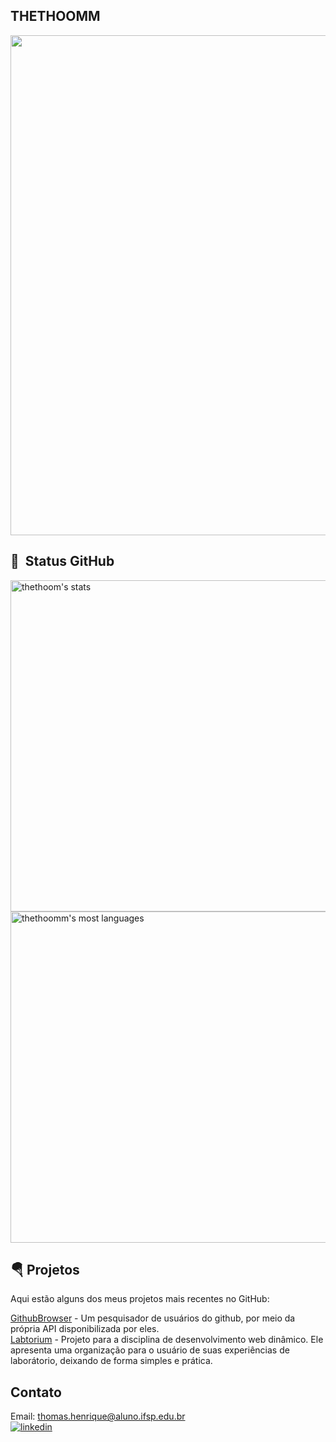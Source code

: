## THETHOOMM 

<!--   ![JavaScript](https://img.shields.io/badge/-JavaScript-05122A?style=flat&logo=javascript)&nbsp;
  ![C](https://img.shields.io/badge/-C-05122A?style=flat&logo=c)&nbsp;
  ![Python](https://img.shields.io/badge/-Python-05122A?style=flat&logo=python)&nbsp;
  ![Node.js](https://img.shields.io/badge/-Node.js-05122A?style=flat&logo=node.js)&nbsp;
  ![HTML](https://img.shields.io/badge/-HTML-05122A?style=flat&logo=HTML5)&nbsp;
  ![CSS](https://img.shields.io/badge/-CSS-05122A?style=flat&logo=CSS3&logoColor=1572B6)&nbsp;
  ![React](https://img.shields.io/badge/-React-05122A?style=flat&logo=react)&nbsp;
  ![Visual Studio Code](https://img.shields.io/badge/-Visual%20Studio%20Code-05122A?style=flat&logo=visual-studio-code&logoColor=007ACC)&nbsp;
  ![Git](https://img.shields.io/badge/-Git-05122A?style=flat&logo=git)&nbsp;
  ![GitHub](https://img.shields.io/badge/-GitHub-05122A?style=flat&logo=github)&nbsp; -->

<img align="top right" height="800cm" src="https://raw.githubusercontent.com/gist/thethoomm/0b40c9032f2453f1a1dd2ff191fa8e6e/raw/8d37f4fc306160e73662f77dedf3740138addb53/githubcard.svg">

<!--   - 🔥 Estudante do IFSP Campinas
  - 🛰 Atualmente estudando Kotlin e ReactJS
  - ❤ INFO por amor -->



## 🔮 &nbsp;Status GitHub 


<p align="left">
<img width="530em" src="https://github-readme-stats.vercel.app/api?username=thethoomm&show_icons=true&theme=radical" alt="thethoom's stats"/>
<img width="530em" src="https://github-readme-stats.vercel.app/api/top-langs/?username=thethoomm&layout=compact&theme=radical" alt="thethoomm's most languages"/>
</p>

## 🪂 Projetos
Aqui estão alguns dos meus projetos mais recentes no GitHub:

[GithubBrowser](https://github.com/thethoomm/githubbrowser) - Um pesquisador de usuários do github, por meio da própria API disponibilizada por eles. <br>
[Labtorium](https://github.com/thethoomm/labtorium_iwdproject) - Projeto para a disciplina de desenvolvimento web dinâmico. Ele apresenta uma organização para o usuário de suas experiências de laborátorio, deixando de forma simples e prática.<br>
## Contato

Email: [thomas.henrique@aluno.ifsp.edu.br](https://mail.google.com/mail/u/0/#inbox?compose=CllgCJlHmvqpXmdSNqdJZmxZJltCgJWGRxxWtfzVBzFglWLRQfJrvftznPllhvLpXRrxVsbCCWg)
<br>
<a href="https://linkedin.com/in/thomashssantos" target="_blank">
  <img align="center" src="https://img.shields.io/badge/-thethoomm-05122A?style=blueviolet&logo=linkedin" alt="linkedin"/>
</a>
<br>
